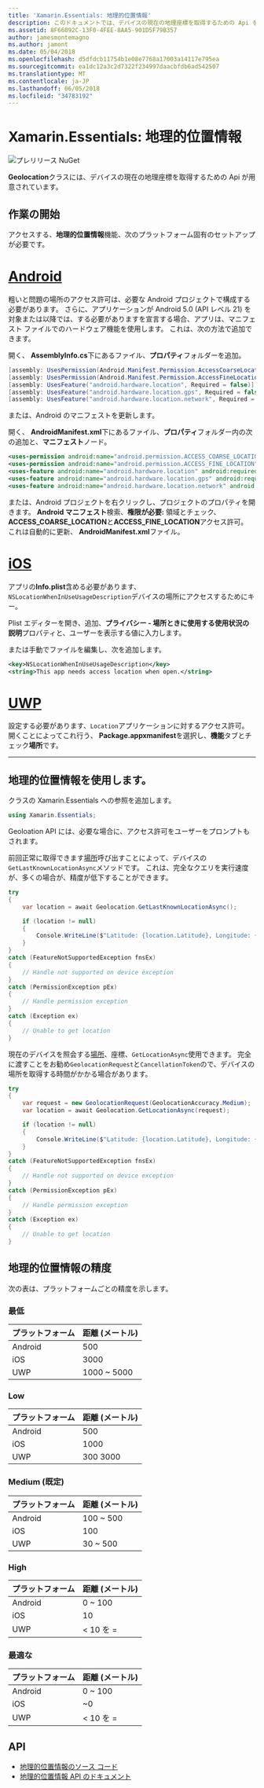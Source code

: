 ```yaml
---
title: 'Xamarin.Essentials: 地理的位置情報'
description: このドキュメントでは、デバイスの現在の地理座標を取得するための Api を提供する Xamarin.Essentials で地理的位置情報クラスについて説明します。
ms.assetid: 8F66092C-13F0-4FEE-8AA5-901D5F79B357
author: jamesmontemagno
ms.author: jamont
ms.date: 05/04/2018
ms.openlocfilehash: d5dfdcb11754b1e08e7768a17003a14117e795ea
ms.sourcegitcommit: ea1dc12a3c2d7322f234997daacbfdb6ad542507
ms.translationtype: MT
ms.contentlocale: ja-JP
ms.lasthandoff: 06/05/2018
ms.locfileid: "34783192"
---
```

# <a name="xamarinessentials-geolocation"></a>Xamarin.Essentials: 地理的位置情報

![プレリリース NuGet](~/media/shared/pre-release.png)

**Geolocation**クラスには、デバイスの現在の地理座標を取得するための Api が用意されています。

## <a name="getting-started"></a>作業の開始

アクセスする、**地理的位置情報**機能、次のプラットフォーム固有のセットアップが必要です。

# <a name="androidtabandroid"></a>[Android](#tab/android)

粗いと問題の場所のアクセス許可は、必要な Android プロジェクトで構成する必要があります。 さらに、アプリケーションが Android 5.0 (API レベル 21) を対象または以降では、する必要がありますを宣言する場合、アプリは、マニフェスト ファイルでのハードウェア機能を使用します。 これは、次の方法で追加できます。

開く、 **AssemblyInfo.cs**下にあるファイル、**プロパティ**フォルダーを追加。

```csharp
[assembly: UsesPermission(Android.Manifest.Permission.AccessCoarseLocation)]
[assembly: UsesPermission(Android.Manifest.Permission.AccessFineLocation)]
[assembly: UsesFeature("android.hardware.location", Required = false)]
[assembly: UsesFeature("android.hardware.location.gps", Required = false)]
[assembly: UsesFeature("android.hardware.location.network", Required = false)]
```

または、Android のマニフェストを更新します。

開く、 **AndroidManifest.xml**下にあるファイル、**プロパティ**フォルダー内の次の追加と、**マニフェスト**ノード。

```xml
<uses-permission android:name="android.permission.ACCESS_COARSE_LOCATION" />
<uses-permission android:name="android.permission.ACCESS_FINE_LOCATION" />
<uses-feature android:name="android.hardware.location" android:required="false" />
<uses-feature android:name="android.hardware.location.gps" android:required="false" />
<uses-feature android:name="android.hardware.location.network" android:required="false" />
```

または、Android プロジェクトを右クリックし、プロジェクトのプロパティを開きます。 **Android マニフェスト**検索、**権限が必要:** 領域とチェック、 **ACCESS_COARSE_LOCATION**と**ACCESS_FINE_LOCATION**アクセス許可。 これは自動的に更新、 **AndroidManifest.xml**ファイル。

# <a name="iostabios"></a>[iOS](#tab/ios)

アプリの**Info.plist**含める必要があります、`NSLocationWhenInUseUsageDescription`デバイスの場所にアクセスするためにキー。

Plist エディターを開き、追加、**プライバシー - 場所ときに使用する使用状況の説明**プロパティと、ユーザーを表示する値に入力します。

または手動でファイルを編集し、次を追加します。

```xml
<key>NSLocationWhenInUseUsageDescription</key>
<string>This app needs access location when open.</string>
```

# <a name="uwptabuwp"></a>[UWP](#tab/uwp)

設定する必要があります、`Location`アプリケーションに対するアクセス許可。 開くことによってこれ行う、 **Package.appxmanifest**を選択し、**機能**タブとチェック**場所**です。

-----

## <a name="using-geolocation"></a>地理的位置情報を使用します。

クラスの Xamarin.Essentials への参照を追加します。

```csharp
using Xamarin.Essentials;
```

Geoloation API には、必要な場合に、アクセス許可をユーザーをプロンプトもされます。

前回正常に取得できます[場所](xref:Xamarin.Essentials.Location)呼び出すことによって、デバイスの`GetLastKnownLocationAsync`メソッドです。 これは、完全なクエリを実行速度が、多くの場合が、精度が低下することができます。

```csharp
try
{
    var location = await Geolocation.GetLastKnownLocationAsync();

    if (location != null)
    {
        Console.WriteLine($"Latitude: {location.Latitude}, Longitude: {location.Longitude}");
    }
}
catch (FeatureNotSupportedException fnsEx)
{
    // Handle not supported on device exception
}
catch (PermissionException pEx)
{
    // Handle permission exception
}
catch (Exception ex)
{
    // Unable to get location
}
```

現在のデバイスを照会する[場所](xref:Xamarin.Essentials.Location)、座標、`GetLocationAsync`使用できます。 完全に渡すことをお勧め`GeolocationRequest`と`CancellationToken`ので、デバイスの場所を取得する時間がかかる場合があります。

```csharp
try
{
    var request = new GeolocationRequest(GeolocationAccuracy.Medium);
    var location = await Geolocation.GetLocationAsync(request);

    if (location != null)
    {
        Console.WriteLine($"Latitude: {location.Latitude}, Longitude: {location.Longitude}");
    }
}
catch (FeatureNotSupportedException fnsEx)
{
    // Handle not supported on device exception
}
catch (PermissionException pEx)
{
    // Handle permission exception
}
catch (Exception ex)
{
    // Unable to get location
}
```

## <a name="geolocation-accuracy"></a>地理的位置情報の精度

次の表は、プラットフォームごとの精度を示します。

### <a name="lowest"></a>最低

| プラットフォーム | 距離 (メートル) |
| --- | --- |
| Android | 500 |
| iOS | 3000 |
| UWP | 1000 ~ 5000 |

### <a name="low"></a>Low

| プラットフォーム | 距離 (メートル) |
| --- | --- |
| Android | 500 |
| iOS | 1000 |
| UWP | 300 3000 |

### <a name="medium-default"></a>Medium (既定)

| プラットフォーム | 距離 (メートル) |
| --- | --- |
| Android | 100 ~ 500 |
| iOS | 100 |
| UWP | 30 ~ 500 |

### <a name="high"></a>High

| プラットフォーム | 距離 (メートル) |
| --- | --- |
| Android | 0 ~ 100 |
| iOS | 10 |
| UWP | < 10 を = |

### <a name="best"></a>最適な

| プラットフォーム | 距離 (メートル) |
| --- | --- |
| Android | 0 ~ 100 |
| iOS | ~0 |
| UWP | < 10 を = |

## <a name="api"></a>API

- [地理的位置情報のソース コード](https://github.com/xamarin/Essentials/tree/master/Xamarin.Essentials/Geolocation)
- [地理的位置情報 API のドキュメント](xref:Xamarin.Essentials.Geolocation)

